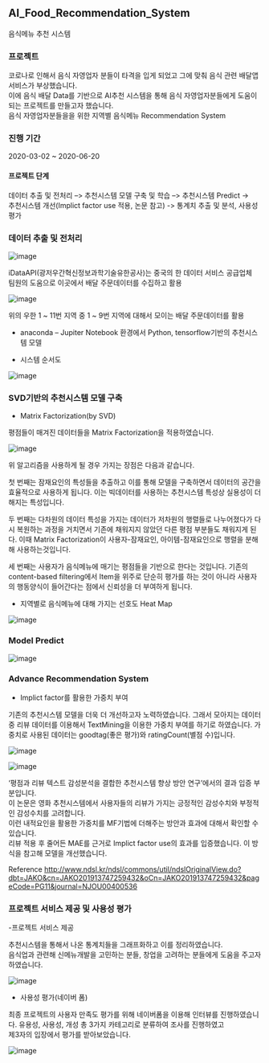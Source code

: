 ## AI_Food_Recommendation_System
음식메뉴 추천 시스템

### 프로젝트

 코로나로 인해서 음식 자영업자 분들이 타격을 입게 되었고 그에 맞춰 음식 관련 배달앱 서비스가 부상했습니다.      
이에 음식 배달 Data를 기반으로 AI추천 시스템을 통해 음식 자영업자분들에게 도움이 되는 프로젝트를 만들고자 했습니다.              
음식 자영업자분들을을 위한 지역별 음식메뉴 Recommendation System

### 진행 기간   
2020-03-02 ~ 2020-06-20

#### 프로젝트 단계  
데이터 추출 및 전처리 –> 추천시스템 모델 구축 및 학습 –> 추천시스템 Predict ->  
추천시스템 개선(Implict factor use 적용, 논문 참고) -> 통계치 추출 및 분석, 사용성 평가  

### 데이터 추출 및 전처리

![image](https://user-images.githubusercontent.com/44837403/181686424-e5fd2e36-0ff0-4894-ad4f-e85d7b24fdd4.png)

iDataAPI(광저우간혁신정보과학기술유한공사)는 중국의 한 데이터 서비스 공급업체  
팀원의 도움으로 이곳에서 배달 주문데이터를 수집하고 활용

![image](https://user-images.githubusercontent.com/44837403/147019078-37f0921a-ecfc-4e2d-bc0b-cd0a34c3c98d.png)

위의 우한 1 ~ 11번 지역 중 1 ~ 9번 지역에 대해서 모이는 배달 주문데이터를 활용

- anaconda – Jupiter Notebook 환경에서 Python, tensorflow기반의 추천시스템 모델
 

- 시스템 순서도  

![image](https://user-images.githubusercontent.com/44837403/181686699-950bc79c-be52-450f-9de4-06fe087012bc.png)

### SVD기반의 추천시스템 모델 구축

- Matrix Factorization(by SVD)

평점들이 매겨진 데이터들을 Matrix Factorization을 적용하였습니다.

![image](https://user-images.githubusercontent.com/44837403/147021100-35e773bf-61d9-4c20-95bd-bf13ddb2efaa.png)

 위 알고리즘을 사용하게 될 경우 가지는 장점은 다음과 같습니다.
 
 첫 번째는 잠재요인의 특성들을 추출하고 이를 통해 모델을 구축하면서 데이터의 공간을 효율적으로 사용하게 됩니다. 이는 빅데이터를 사용하는 추천시스템 특성상 실용성이 더해지는 특성입니다.
 
 두 번째는 다차원의 데이터 특성을 가지는 데이터가 저차원의 행렬들로 나누어졌다가 다시 복원하는 과정을 거치면서 기존에 채워지지 않았던 다른 평점 부분들도 채워지게 된다. 이때 Matrix Factorization이 사용자-잠재요인, 아이템-잠재요인으로 행렬을 분해해 사용하는것입니다. 

 세 번째는 사용자가 음식메뉴에 매기는 평점들을 기반으로 한다는 것입니다. 
기존의 content-based filtering에서 Item을 위주로 단순히 평가를 하는 것이 아니라 사용자의 행동양식이 들어간다는 점에서 신뢰성을 더 부여하게 됩니다.


- 지역별로 음식메뉴에 대해 가지는 선호도 Heat Map

![image](https://user-images.githubusercontent.com/44837403/147021159-2203fffb-0021-4903-b45f-fd105181e200.png)


### Model Predict

![image](https://user-images.githubusercontent.com/44837403/147021365-a56abbbd-f535-4bb9-a340-3b8fa47c0fad.png)


### Advance Recommendation System

- Implict factor를 활용한 가중치 부여

 기존의 추천시스템 모델을 더욱 더 개선하고자 노력하였습니다. 그래서 모아지는 데이터 중 리뷰 데이터를 이용해서 TextMining을 이용한 가중치 부여를 하기로 하였습니다.
가중치로 사용된 데이터는 goodtag(좋은 평가)와 ratingCount(별점 수)입니다.

![image](https://user-images.githubusercontent.com/44837403/147021571-a1ac69a8-68f5-4a6f-8ba2-3f8a8c87cc69.png)

![image](https://user-images.githubusercontent.com/44837403/183652601-1688a04a-c8c9-4971-a31e-01f5d61cb1b3.png)

 ‘평점과 리뷰 텍스트 감성분석을 결합한 추천시스템 향상 방안 연구’에서의 결과 입증 부분입니다.  
이 논문은 영화 추천시스템에서 사용자들의 리뷰가 가지는 긍정적인 감성수치와 부정적인 감성수치를 고려합니다.  
이런 내적요인을 활용한 가중치를 MF기법에 더해주는 방안과 효과에 대해서 확인할 수 있습니다.     
리뷰 적용 후 줄어든 MAE를 근거로 Implict factor use의 효과를 입증했습니다. 이 방식을 참고해 모델을 개선했습니다.   

Reference
http://www.ndsl.kr/ndsl/commons/util/ndslOriginalView.do?dbt=JAKO&cn=JAKO201913747259432&oCn=JAKO201913747259432&pageCode=PG11&journal=NJOU00400536


### 프로젝트 서비스 제공 및 사용성 평가

-프로젝트 서비스 제공

추천시스템을 통해서 나온 통계치들을 그래프화하고 이를 정리하였습니다.  
음식업과 관련해 신메뉴개발을 고민하는 분들, 창업을 고려하는 분들에게 도움을 주고자 하였습니다.  

![image](https://user-images.githubusercontent.com/44837403/147021677-c69b2b86-244c-42e6-82ce-dd095936107b.png)

- 사용성 평가(네이버 폼)

최종 프로젝트의 사용자 만족도 평가를 위해 네이버폼을 이용해 인터뷰를 진행하였습니다. 유용성, 사용성, 개성 총 3가지 카테고리로 분류하여 조사를 진행하였고  
제3자의 입장에서 평가를 받아보았습니다.  

![image](https://user-images.githubusercontent.com/44837403/147021755-49253d1c-dbb4-4f9b-885c-abdcf98d968b.png)





